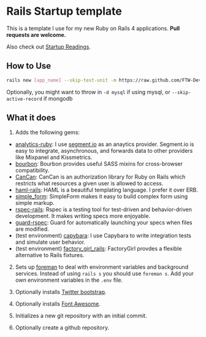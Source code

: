 # Rails Startup template

This is a template I use for my new Ruby on Rails 4 applications. **Pull requests are welcome.**

Also check out [Startup Readings](https://github.com/dennybritz/startupreadings).

## How to Use

```bash
rails new [app_name] --skip-test-unit -m https://raw.github.com/FTW-Development/rails_startup_template/master/template.rb
```

Optionally, you might want to throw in `-d mysql` if using mysql, or `--skip-active-record` if mongodb


## What it does

1. Adds the following gems:
  - [analytics-ruby](https://github.com/segmentio/analytics-ruby): I use [segment.io](https://segment.io/) as an anaytics provider. Segment.io is easy to integrate, asynchronous, and forwards data to other providers like Mixpanel and Kissmetrics.
  - [bourbon](http://bourbon.io/): Bourbon provides useful SASS mixins for cross-browser compatibility.
  - [CanCan](https://github.com/ryanb/cancan): CanCan is an authorization library for Ruby on Rails which restricts what resources a given user is allowed to access.
  - [haml-rails](http://haml.info): HAML is a beautiful templating language. I prefer it over ERB. 
  - [simple_form](https://github.com/plataformatec/simple_form): SimpleForm makes it easy to build complex form using simple markup.
  - [rspec-rails](https://github.com/rspec/rspec-rails): Rspec is a testing tool for test-driven and behavior-driven development. It makes writing specs more enjoyable.
  - [guard-rspec](https://github.com/guard/guard-rspec): Guard for automatically launching your specs when files are modified.
  - (test environment) [capybara](https://github.com/jnicklas/capybara): I use Capybara to write integration tests and simulate user behavior.
  - (test environment) [factory_girl_rails](https://github.com/thoughtbot/factory_girl): FactoryGirl provdes a flexible alternative to Rails fixtures. 

2. Sets up [foreman](https://github.com/ddollar/foreman) to deal with environment variables and background services. Instead of using `rails s` you should use `foreman s`. Add your own environment variables in the `.env` file.

4. Optionally installs [Twitter bootstrap](http://getbootstrap.com/).

5. Optionally installs [Font Awesome](http://fortawesome.github.io/Font-Awesome/).

6. Initializes a new git repository with an initial commit.

7. Optionally create a github repository.

